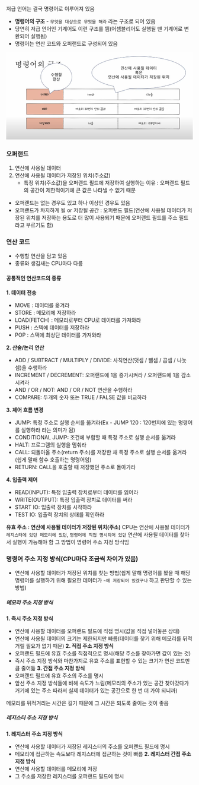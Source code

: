 저급 언어는 결국 명령어로 이루어져 있음
- **명령어의 구조** - `무엇을 대상으로 무엇을 해라` 라는 구조로 되어 있음
- 당연히 저급 언어인 기계어도 이런 구조를 띔(어셈블리어도 실행될 땐 기계어로 변환되어 실행됨)
- 명령어는 연산 코드와 오퍼랜드로 구성되어 있음

![](../../README_resources/Pasted%20image%2020240109052140.png)
### 오퍼랜드
1. 연산에 사용될 데이터
2. 연산에 사용될 데이터가 저장된 위치(주소값)
	- 특정 위치(주소값)을 오퍼랜드 필드에 저장하여 실행하는 이유 : 오퍼랜드 필드의 공간이 제한적이기에 큰 값은 나타낼 수 없기 때문
- 오퍼랜드는 없는 경우도 있고 하나 이상인 경우도 있음
- 오퍼랜드가 차지하게 될 or 저장될 공간 : 오퍼랜드 필드(연산에 사용될 데이터가 저장된 위치를 저장하는 용도로 더 많이 사용되기 때문에 오퍼랜드 필드를 주소 필드라고 부르기도 함)
### 연산 코드
- 수행할 연산을 담고 있음
- 종류와 생김새는 CPU마다 다름
#### 공통적인 연산코드의 종류
**1. 데이터 전송**
- MOVE : 데이터를 옮겨라
- STORE : 메모리에 저장하라
- LOAD(FETCH) : 메모리로부터 CPU로 데이터를 가져와라
- PUSH : 스텍에 데이터를 저장하라
- POP : 스택에 최상단 데이터를 가져와라

**2. 산술/논리 연산**
- ADD / SUBTRACT / MULTIPLY / DIVIDE: 사칙연산(덧셈 / 뺄셈 / 곱셈 / 나눗셈)을 수행하라
- INCREMENT / DECREMENT: 오퍼랜드에 1을 증가시켜라 / 오퍼랜드에 1을 감소시켜라
- AND / OR / NOT: AND / OR / NOT 연산을 수행하라
- COMPARE: 두개의 숫자 또는 TRUE / FALSE 값을 비교하라

**3. 제어 흐름 변경**
- JUMP: 특정 주소로 실행 순서를 옮겨라(Ex - JUMP 120 : 120번지에 있는 명령어를 실행하라 라는 의미가 됨)
- CONDITIONAL JUMP: 조건에 부합할 때 특정 주소로 실행 순서를 옮겨라
- HALT: 프로그램의 실행을 멈춰라
- CALL: 되돌아올 주소(return 주소)를 저장한 채 특정 주소로 실행 순서를 옮겨라(쉽게 말해 함수 호출하는 명령어임)
- RETURN: CALL을 호출할 때 저장했던 주소로 돌아가라

**4. 입출력 제어**
- READ(INPUT): 특정 입출력 장치로부터 데이터를 읽어라
- WRITE(OUTPUT): 특정 입출력 장치로 데이터를 써라
- START IO: 입출력 장치를 시작하라
- TEST IO: 입출력 장치의 상태를 확인하라

**유효 주소 : 연산에 사용될 데이터가 저장된 위치(주소)**
CPU는 연산에 사용될 데이터가 `레지스터에 있던 메모리에 있던`, `명령어에 직접 명시되어 있던` 연산에 사용될 데이터를 찾아서 실행이 가능해야 함
그 방법이 명령어 주소 지정 방식임

### 명령어 주소 지정 방식(CPU마다 조금씩 차이가 있음)
- 연산에 사용할 데이터가 저장된 위치를 찾는 방법(쉽게 말해 명령어를 봤을 때 해당 명령어를 실행하기 위해 필요한 데이터가 `~에 저장되어 있겠구나` 하고 판단할 수 있는 방법)
##### 메모리 주소 지정 방식
**1. 즉시 주소 지정 방식**
- 연산에 사용할 데이터를 오퍼랜드 필드에 직접 명시(값을 직접 넣어놓은 상태)
- 연산에 사용될 데이터의 크기는 제한되지만 빠름(데이터를 찾기 위해 메모리를 뒤적거릴 필요가 없기 때문)
**2. 직접 주소 지정 방식**
- 오퍼랜드 필드에 유효 주소를 직접적으로 명시(해당 주소를 찾아가면 값이 있는 것)
- 즉시 주소 지정 방식와 마찬가지로 유효 주소를 표현할 수 있는 크기가 연산 코드만큼 줄어듦
**3. 간접 주소 지정 방식**
- 오퍼랜드 필드에 유효 주소의 주소를 명시
- 앞선 주소 지정 방식들에 비해 속도가 느림(메모리의 주소가 있는 공간 찾아갔다가 거기에 있는 주소 따라서 실제 데이터가 있는 공간으로 한 번 더 가야 되니까)

메모리를 뒤적거리는 시간은 길기 때문에 그 시간은 되도록 줄이는 것이 좋음
##### 레지스터 주소 지정 방식
**1. 레지스터 주소 지정 방식**
- 연산에 사용할 데이터가 저장된 레지스터의 주소를 오퍼랜드 필드에 명시
- 메모리에 접근하는 속도보다 레지스터에 접근하는 것이 빠름
**2. 레지스터 간접 주소 지정 방식**
- 연산에 사용할 데이터를 메모리에 저장
- 그 주소를 저장한 레지스터를 오퍼랜드 필드에 명시
